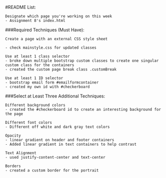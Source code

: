 #README List:

    Designate which page you're working on this week 
    - Assignment 8's index.html

###Required Techniques (Must Have):

    Create a page with an external CSS style sheet

    - check mainstyle.css for updated classes 

    Use at least 1 class selector
    - broke down multiple bootstrap custom classes to create one singular custom class for the containers
    - created the custom page break class .customBreak

    Use at least 1 ID selector
    - bootstrap email form #emailformcontainer
    - created my own id with #checkerboard

###Select at Least Three Additional Techniques:

    Different background colors
    - created the #checkerboard id to create an interesting background for the page

    Different font colors
    - Different off white and dark gray text colors

    Opacity
    - linear gradient on header and footer containers
    - Added linear gradient in text containers to help contrast

    Text Alignment
    - used justify-content-center and text-center

    Borders
    - created a custom border for the portrait 
